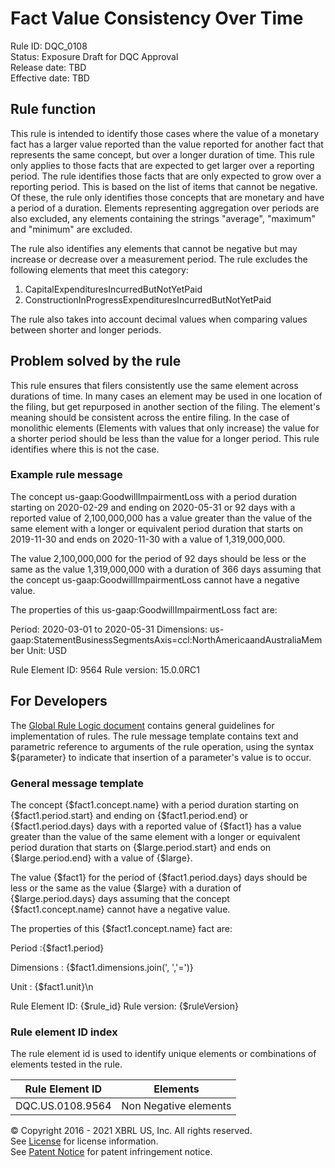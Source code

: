 # Fact Value Consistency Over Time  
Rule ID: DQC_0108  
Status: Exposure Draft for DQC Approval  
Release date: TBD   
Effective date: TBD  
  
## Rule function
This rule is intended to identify those cases where the value of a monetary fact has a larger value reported than the value reported for another fact that represents the same concept, but over a longer duration of time. This rule only applies to those facts that are expected to get larger over a reporting period.  The rule identifies those facts that are only expected to grow over a reporting period. This is based on the list of items that cannot be negative. Of these, the rule only identifies those concepts that are monetary and have a period of a duration. Elements representing aggregation over periods are also excluded, any elements containing the strings "average", "maximum" and "minimum" are excluded. 

The rule also identifies any elements that cannot be negative but may increase or decrease over a measurement period. The rule excludes the following elements that meet this category:

1. CapitalExpendituresIncurredButNotYetPaid
2. ConstructionInProgressExpendituresIncurredButNotYetPaid

The rule also takes into account decimal values when comparing values between shorter and longer periods.

## Problem solved by the rule
This rule ensures that filers consistently use the same element across durations of time. In many cases an element may be used in one location of the filing, but get repurposed in another section of the filing. The element's meaning should be consistent across the entire filing. In the case of monolithic elements (Elements with values that only increase) the value for a shorter period should be less than the value for a longer period. This rule identifies where this is not the case.   

### Example rule message  
The concept us-gaap:GoodwillImpairmentLoss with a period duration starting on 2020-02-29 and ending on 2020-05-31 or 92 days with a reported value of 2,100,000,000 has a value greater than the value of the same element with a longer or equivalent period duration that starts on 2019-11-30 and ends on 2020-11-30 with a value of 1,319,000,000.

The value 2,100,000,000 for the period of 92 days should be less or the same as the value 1,319,000,000 with a duration of 366 days assuming that the concept us-gaap:GoodwillImpairmentLoss cannot have a negative value.

The properties of this us-gaap:GoodwillImpairmentLoss fact are:

Period: 2020-03-01 to 2020-05-31
Dimensions: us-gaap:StatementBusinessSegmentsAxis=ccl:NorthAmericaandAustraliaMember
Unit: USD

Rule Element ID: 9564
Rule version: 15.0.0RC1 

## For Developers  
The [Global Rule Logic document](https://github.com/DataQualityCommittee/dqc_us_rules/blob/master/docs/GlobalRuleLogic.md) contains general guidelines for implementation of rules. The rule message template contains text and parametric reference to arguments of the rule operation, using the syntax ${parameter} to indicate that insertion of a parameter's value is to occur.  
  
### General message template  
The concept {$fact1.concept.name} with a period duration starting on {$fact1.period.start} and ending on {$fact1.period.end} or {$fact1.period.days} days with a reported value of {$fact1} has a value greater than the value of the same element with a longer or equivalent period duration that starts on {$large.period.start} and ends on {$large.period.end} with a value of {$large}.

The value  {$fact1} for the period of {$fact1.period.days} days should be less or the same as the value  {$large} with a duration of {$large.period.days} days assuming that the concept {$fact1.concept.name} cannot have a negative value.

The properties of this {$fact1.concept.name} fact are:

Period :{$fact1.period}

Dimensions : {$fact1.dimensions.join(', ','=')}

Unit : {$fact1.unit}\n

Rule Element ID: {$rule_id}
Rule version: {$ruleVersion}
  
### Rule element ID index  
The rule element id is used to identify unique elements or combinations of elements tested in the rule.

|Rule Element ID|Elements|  
|--------|--------|  
|DQC.US.0108.9564|Non Negative elements|

  
© Copyright 2016 - 2021 XBRL US, Inc. All rights reserved.   
See [License](https://xbrl.us/dqc-license) for license information.  
See [Patent Notice](https://xbrl.us/dqc-patent) for patent infringement notice.  
